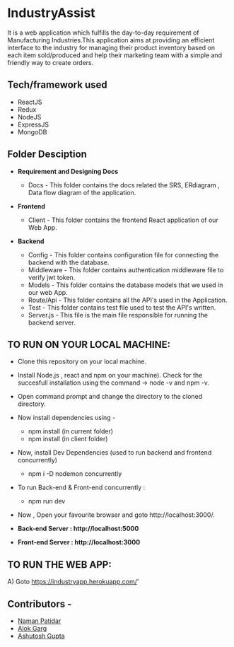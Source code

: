 # IndustryAssist
It is a web application which fulfills the day-to-day requirement of Manufacturing Industries.This application aims at providing an efficient interface to the industry for managing their product  inventory based on each item sold/produced and help their marketing team with a simple and friendly way to create orders.

## Tech/framework used
- ReactJS
- Redux
- NodeJS
- ExpressJS
- MongoDB

## Folder Desciption
- **Requirement and Designing Docs**
  - Docs - This folder contains the docs related the SRS, ERdiagram , Data flow diagram of the application.

- **Frontend** 
  - Client - This folder contains the frontend React application of our Web App.

- **Backend**
  - Config - This folder contains configuration file for connecting the backend with the database.
  - Middleware - This folder contains authentication middleware file to verify jwt token.
  - Models - This folder contains the database models that we used in our web App.
  - Route/Api -  This folder contains all the API's used  in the Application.
  - Test - This folder contains test file used to test the API's written.
  - Server.js - This file is the main file responsible for running the backend server.

## TO RUN ON YOUR LOCAL MACHINE:
- Clone this repository on your local machine.
- Install Node.js , react and npm on your machine). Check for the succesfull installation using the command -> node -v and npm -v.
- Open command prompt and change the directory to the cloned directory.
- Now install dependencies using - 
  - npm install  (in current folder)
  - npm install  (in client folder)
- Now, install Dev Dependencies (used to run backend and frontend concurrently)
  - npm i -D nodemon concurrently
- To run Back-end & Front-end concurrently :
  - npm run dev
- Now , Open your favourite browser and goto http://localhost:3000/.

- **Back-end Server  : http://localhost:5000**

- **Front-end Server : http://localhost:3000**

## TO RUN THE WEB APP:
A) Goto https://industryapp.herokuapp.com/'

## Contributors -
- [Naman Patidar](https://github.com/Pnaman03)
- [Alok Garg](https://github.com/alokgar)
- [Ashutosh Gupta](https://github.com/ashutosh987)

